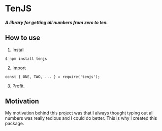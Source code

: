 # TenJS
##### A library for getting all numbers from zero to ten.

## How to use
1. Install
```
$ npm install tenjs
```
2. Import
```
const { ONE, TWO, ... } = require('tenjs');
```
3. Profit.

## Motivation
My motivation behind this project was that I always thought typing out all numbers was really tedious and I could do better. This is why I created this package.
